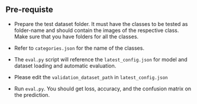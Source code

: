 
## Pre-requiste

- Prepare the test dataset folder. It must have the classes to be tested as folder-name and should contain the images of the respective class. Make sure that you have folders for all the classes.

- Refer to `categories.json` for the name of the classes.

- The `eval.py` script will reference the `latest_config.json` for model and dataset loading and automatic evaluation.

- Please edit the `validation_dataset_path` in `latest_config.json`

- Run `eval.py`. You should get loss, accuracy, and the confusion matrix on the prediction.